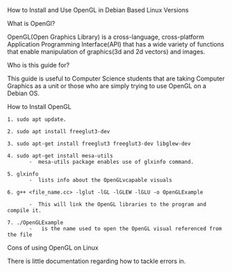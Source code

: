 How to Install and Use OpenGL in Debian Based Linux Versions 

What is OpenGl?

OpenGL(Open Graphics Library) is a cross-language, cross-platform Application Programming Interface(API) that has a wide variety of functions that enable manipulation of graphics(3d and 2d vectors) and images.



Who is this guide for?

This guide is useful to Computer Science students that are taking Computer Graphics as a unit or those who are simply trying to use OpenGL on a Debian OS.



How to Install OpenGL

    1. sudo apt update.

    2. sudo apt install freeglut3-dev

    3. sudo apt-get install freeglut3 freeglut3-dev libglew-dev

    4. sudo apt-get install mesa-utils  
           -  mesa-utils package enables use of glxinfo command.

    5. glxinfo  
           -  lists info about the OpenGLvcapable visuals

    6. g++ <file_name.cc> -lglut -lGL -lGLEW -lGLU -o OpenGLExample  

           -  This will link the OpenGL libraries to the program and compile it.

    7. ./OpenGLExample  
           -   is the name used to open the OpenGL visual referenced from the file
       

Cons of using OpenGL on Linux

There is little documentation regarding how to tackle errors in.
